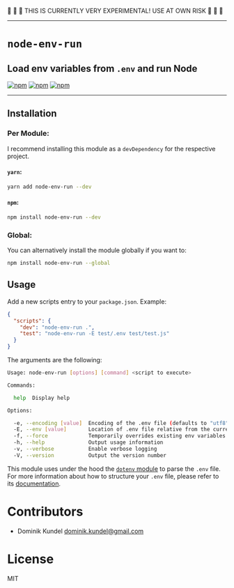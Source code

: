 :rotating_light: :rotating_light: :rotating_light: THIS IS CURRENTLY VERY EXPERIMENTAL! USE AT OWN RISK :rotating_light: :rotating_light: :rotating_light:

---

# `node-env-run`
## Load env variables from `.env` and run Node

[![npm](https://img.shields.io/npm/v/node-env-run.svg?style=flat-square)](https://npmjs.com/packages/node-env-run) [![npm](https://img.shields.io/npm/dt/node-env-run.svg?style=flat-square)](https://npmjs.com/packages/node-env-run) [![npm](https://img.shields.io/npm/l/node-env-run.svg?style=flat-square)](/LICENSE)

---

## Installation

### Per Module:

I recommend installing this module as a `devDependency` for the respective project.

#### `yarn`:

```bash
yarn add node-env-run --dev
```

#### `npm`:

```bash
npm install node-env-run --dev
```

### Global:

You can alternatively install the module globally if you want to:

```bash
npm install node-env-run --global 
```

## Usage 

Add a new scripts entry to your `package.json`. Example:

```json
{
  "scripts": {
    "dev": "node-env-run .",
    "test": "node-env-run -E test/.env test/test.js" 
  }
}
```

The arguments are the following:

```bash
Usage: node-env-run [options] [command] <script to execute>

Commands:

  help  Display help

Options:

  -e, --encoding [value]  Encoding of the .env file (defaults to "utf8")
  -E, --env [value]       Location of .env file relative from the current working directory (defaults to ".env")
  -f, --force             Temporarily overrides existing env variables with the ones in the .env file
  -h, --help              Output usage information
  -v, --verbose           Enable verbose logging
  -V, --version           Output the version number
```

This module uses under the hood the [`dotenv` module](https://www.npmjs.com/package/dotenv) to parse the `.env` file. For more information about how to structure your `.env` file, please refer to its [documentation](https://www.npmjs.com/package/dotenv#rules).

# Contributors

- Dominik Kundel <dominik.kundel@gmail.com>

# License

MIT